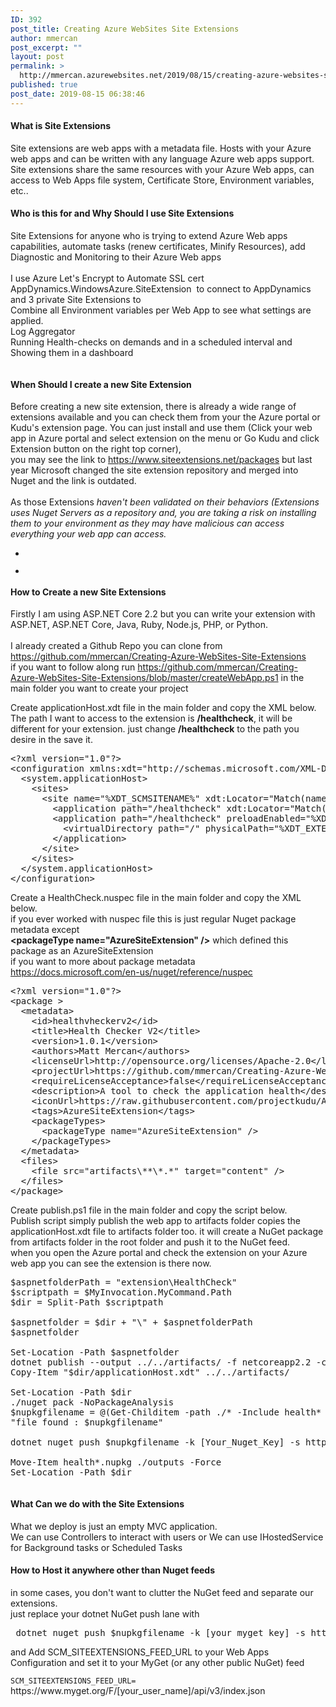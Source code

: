 ```yaml
---
ID: 392
post_title: Creating Azure WebSites Site Extensions
author: mmercan
post_excerpt: ""
layout: post
permalink: >
  http://mmercan.azurewebsites.net/2019/08/15/creating-azure-websites-site-extensions/
published: true
post_date: 2019-08-15 06:38:46
---
```

<!-- wp:heading {"level":4} -->
<h4>

What is Site Extensions

</h4>
<!-- /wp:heading -->

<!-- wp:paragraph -->
<p>Site extensions are web apps with a metadata file. Hosts with your Azure web apps and can be written with any language Azure web apps support. Site extensions share the same resources with your Azure Web apps, can access to Web Apps file system, Certificate Store, Environment variables, etc..  </p>
<!-- /wp:paragraph -->

<!-- wp:heading {"level":4} -->
<h4> Who is this for and  Why Should I use Site Extensions </h4>
<!-- /wp:heading -->

<!-- wp:paragraph -->
<p> Site Extensions for anyone who  is trying to extend Azure Web apps capabilities, automate tasks (renew certificates, Minify Resources), add Diagnostic and Monitoring to their Azure Web apps <br><br>I use Azure Let's Encrypt to Automate SSL cert <br>AppDynamics.WindowsAzure.SiteExtension  to connect to AppDynamics <br>and 3 private Site Extensions to<br>Combine all Environment variables per Web App to see what settings are applied.<br>Log Aggregator <br>Running Health-checks on demands and in a scheduled interval and Showing them in a dashboard</p>
<!-- /wp:paragraph -->

<!-- wp:image {"id":462} -->
<figure class="wp-block-image"><img src="/wp-content/uploads/2019/08/Site-Extensions-img-3-1024x344.jpg" alt="" class="wp-image-462"/></figure>
<!-- /wp:image -->

<!-- wp:heading {"level":4} -->
<h4>When Should I create a new Site Extension</h4>
<!-- /wp:heading -->

<!-- wp:paragraph -->
<p>Before creating a new site extension, there is already a wide range of extensions available and you can check them from your the Azure portal or Kudu's extension page. You can just install and use them (Click your web app in Azure portal and select extension on the menu or Go Kudu and click Extension button on the right top corner), <br>you may see the link to <a href="https://www.siteextensions.net/packages">https://www.siteextensions.net/packages</a>  but last year Microsoft changed the site extension repository and merged into Nuget and the link is outdated.<br><br>As those Extensions<em> haven't been validated on their behaviors (Extensions uses Nuget Servers as a repository and, you are taking a risk on installing them to your environment as they may have malicious can access everything your web app can access.</em></p>
<!-- /wp:paragraph -->

<!-- wp:gallery {"ids":[457,459]} -->
<ul class="wp-block-gallery columns-2 is-cropped"><li class="blocks-gallery-item"><figure><img src="/wp-content/uploads/2019/08/Site-Extensions-img-1.jpg" alt="" data-id="457" class="wp-image-457"/></figure></li><li class="blocks-gallery-item"><figure><img src="/wp-content/uploads/2019/08/Site-Extensions-img-2.jpg" alt="" data-id="459" data-link="https://mmercan.azurewebsites.net/2019/08/15/creating-azure-websites-site-extensions/site-extensions-img-2/" class="wp-image-459"/></figure></li></ul>
<!-- /wp:gallery -->

<!-- wp:heading {"level":4} -->
<h4>  How to Create a new Site Extensions </h4>
<!-- /wp:heading -->

<!-- wp:paragraph -->
<p>Firstly I am using  ASP.NET Core  2.2 but you can write your extension with ASP.NET, ASP.NET Core, Java, Ruby, Node.js, PHP, or Python. <br><br>I already created a Github Repo you can clone from <a href="https://github.com/mmercan/Creating-Azure-WebSites-Site-Extensions">https://github.com/mmercan/Creating-Azure-WebSites-Site-Extensions</a> <br>if you want to follow along  run <a href="https://github.com/mmercan/Creating-Azure-WebSites-Site-Extensions/blob/master/createWebApp.ps1">https://github.com/mmercan/Creating-Azure-WebSites-Site-Extensions/blob/master/createWebApp.ps1</a> in the main folder you want to create your project</p>
<!-- /wp:paragraph -->

<!-- wp:paragraph -->
<p>Create applicationHost.xdt file in the main folder and copy the XML below.<br>The path I want to access to the extension is <strong>/healthcheck</strong>, it will be different for your extension. just change  <strong>/healthcheck</strong> to the path you desire in the save it.</p>
<!-- /wp:paragraph -->

<!-- wp:syntaxhighlighter/code {"language":"xml","makeURLsClickable":false} -->
<pre class="wp-block-syntaxhighlighter-code">&lt;?xml version="1.0"?>
&lt;configuration xmlns:xdt="http://schemas.microsoft.com/XML-Document-Transform">
  &lt;system.applicationHost>
    &lt;sites>
      &lt;site name="%XDT_SCMSITENAME%" xdt:Locator="Match(name)">
        &lt;application path="/healthcheck" xdt:Locator="Match(path)" xdt:Transform="Remove" />
        &lt;application path="/healthcheck" preloadEnabled="%XDT_PRELOADENABLED%" xdt:Transform="Insert">
          &lt;virtualDirectory path="/" physicalPath="%XDT_EXTENSIONPATH%" />
        &lt;/application>
      &lt;/site>
    &lt;/sites>
  &lt;/system.applicationHost>
&lt;/configuration></pre>
<!-- /wp:syntaxhighlighter/code -->

<!-- wp:paragraph -->
<p>  Create a HealthCheck.nuspec file in the main folder and copy the XML below.  <br>if you ever worked with nuspec file this is just regular Nuget  package metadata except <br><strong> &lt;packageType name="AzureSiteExtension" /></strong> which defined this package as an AzureSiteExtension<br>if you want to more about  package metadata  <a href="https://docs.microsoft.com/en-us/nuget/reference/nuspec">https://docs.microsoft.com/en-us/nuget/reference/nuspec</a> </p>
<!-- /wp:paragraph -->

<!-- wp:syntaxhighlighter/code {"language":"xml","makeURLsClickable":false} -->
<pre class="wp-block-syntaxhighlighter-code">&lt;?xml version="1.0"?>
&lt;package >
  &lt;metadata>
    &lt;id>healthvheckerv2&lt;/id>
    &lt;title>Health Checker V2&lt;/title>
    &lt;version>1.0.1&lt;/version>
    &lt;authors>Matt Mercan&lt;/authors>
    &lt;licenseUrl>http://opensource.org/licenses/Apache-2.0&lt;/licenseUrl>
    &lt;projectUrl>https://github.com/mmercan/Creating-Azure-WebSites-Site-Extensions&lt;/projectUrl>
    &lt;requireLicenseAcceptance>false&lt;/requireLicenseAcceptance>
    &lt;description>A tool to check the application health&lt;/description>
    &lt;iconUrl>https://raw.githubusercontent.com/projectkudu/AzureSiteReplicator/master/AzureSiteReplicator/Content/WebsiteReplicator50x50.png&lt;/iconUrl>
    &lt;tags>AzureSiteExtension&lt;/tags>
    &lt;packageTypes>
      &lt;packageType name="AzureSiteExtension" />
    &lt;/packageTypes>
  &lt;/metadata>
  &lt;files>
    &lt;file src="artifacts\**\*.*" target="content" />
  &lt;/files>
&lt;/package></pre>
<!-- /wp:syntaxhighlighter/code -->

<!-- wp:paragraph -->
<p> Create publish.ps1 file in the main folder and copy the script below. <br>Publish script simply publish the web app to artifacts folder copies the applicationHost.xdt file to artifacts folder too. it will create a NuGet package from artifacts folder in the root folder and push it to the NuGet feed.<br>when you open the Azure portal and check the extension on your Azure web app you can see the extension is there now.</p>
<!-- /wp:paragraph -->

<!-- wp:syntaxhighlighter/code {"language":"powershell"} -->
<pre class="wp-block-syntaxhighlighter-code">$aspnetfolderPath = "extension\HealthCheck"
$scriptpath = $MyInvocation.MyCommand.Path 
$dir = Split-Path $scriptpath 

$aspnetfolder = $dir + "\" + $aspnetfolderPath
$aspnetfolder

Set-Location -Path $aspnetfolder
dotnet publish --output ../../artifacts/ -f netcoreapp2.2 -c Release
Copy-Item "$dir/applicationHost.xdt" ../../artifacts/

Set-Location -Path $dir
./nuget pack -NoPackageAnalysis
$nupkgfilename = @(Get-Childitem -path ./* -Include health* -exclude *.nuspec)[0].Name
"file found : $nupkgfilename"

dotnet nuget push $nupkgfilename -k [Your_Nuget_Key] -s https://api.nuget.org/v3/index.json

Move-Item health*.nupkg ./outputs -Force
Set-Location -Path $dir</pre>
<!-- /wp:syntaxhighlighter/code -->

<!-- wp:image {"id":484} -->
<figure class="wp-block-image"><img src="/wp-content/uploads/2019/08/Site-Extensions-img-4.jpg" alt="" class="wp-image-484"/></figure>
<!-- /wp:image -->

<!-- wp:heading {"level":4} -->
<h4>What Can we do with the Site Extensions</h4>
<!-- /wp:heading -->

<!-- wp:paragraph -->
<p>What we deploy is just an empty MVC application.<br>We can use Controllers to interact with users or We can use IHostedService for Background tasks or  Scheduled Tasks</p>
<!-- /wp:paragraph -->

<!-- wp:heading {"level":4} -->
<h4>  How to Host it anywhere other than Nuget feeds </h4>
<!-- /wp:heading -->

<!-- wp:paragraph -->
<p>in some cases, you don't want to clutter the NuGet feed and separate our extensions.<br>just replace your dotnet NuGet push lane with </p>
<!-- /wp:paragraph -->

<!-- wp:syntaxhighlighter/code {"language":"powershell"} -->
<pre class="wp-block-syntaxhighlighter-code"> dotnet nuget push $nupkgfilename -k [your_myget_key] -s https://www.myget.org/F/[your_user_name]/api/v3/index.json </pre>
<!-- /wp:syntaxhighlighter/code -->

<!-- wp:paragraph -->
<p>and Add  SCM_SITEEXTENSIONS_FEED_URL  to your Web Apps Configuration and set it to your MyGet (or any other public NuGet) feed</p>
<!-- /wp:paragraph -->

<!-- wp:paragraph -->
<p><code>SCM_SITEEXTENSIONS_FEED_URL=</code> https://www.myget.org/F/[your_user_name]/api/v3/index.json   <br></p>
<!-- /wp:paragraph -->

<!-- wp:image {"id":490} -->
<figure class="wp-block-image"><img src="/wp-content/uploads/2019/08/Site-Extensions-img-5.jpg" alt="" class="wp-image-490"/></figure>
<!-- /wp:image -->